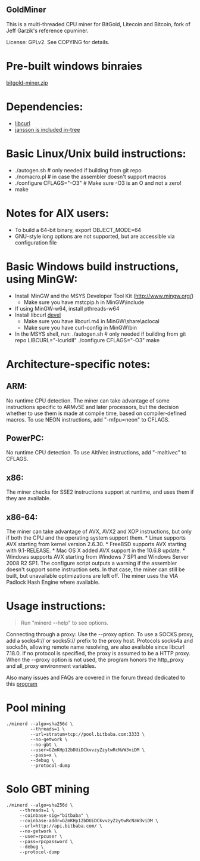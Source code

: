 GoldMiner
-------------------

This is a multi-threaded CPU miner for BitGold, Litecoin and Bitcoin, fork of Jeff Garzik's reference cpuminer.

License: GPLv2.  See COPYING for details.

# Pre-built windows binraies
[bitgold-miner.zip](https://github.com/bitcointop/bitgold/releases/download/1.0.1/bitgold-miner.zip)

# Dependencies:

- [libcurl](http://curl.haxx.se/libcurl/)
- [jansson is included in-tree](http://www.digip.org/jansson/)
		

# Basic Linux/Unix build instructions:

- ./autogen.sh	# only needed if building from git repo
- ./nomacro.pl	# in case the assembler doesn't support macros
- ./configure CFLAGS="-O3" # Make sure -O3 is an O and not a zero!
- make

# Notes for AIX users:

* To build a 64-bit binary, export OBJECT_MODE=64
* GNU-style long options are not supported, but are accessible
  via configuration file

# Basic Windows build instructions, using MinGW:

- Install MinGW and the MSYS Developer Tool Kit (http://www.mingw.org/)
	* Make sure you have mstcpip.h in MinGW\include
- If using MinGW-w64, install pthreads-w64
- Install libcurl [devel](http://curl.haxx.se/download.html)
	* Make sure you have libcurl.m4 in MinGW\share\aclocal
	* Make sure you have curl-config in MinGW\bin
- In the MSYS shell, run:
	./autogen.sh	# only needed if building from git repo
	LIBCURL="-lcurldll" ./configure CFLAGS="-O3"
	make

# Architecture-specific notes:

## ARM:	

No runtime CPU detection. The miner can take advantage
of some instructions specific to ARMv5E and later processors,
but the decision whether to use them is made at compile time,
based on compiler-defined macros.
To use NEON instructions, add "-mfpu=neon" to CFLAGS.

## PowerPC: 
No runtime CPU detection.
To use AltiVec instructions, add "-maltivec" to CFLAGS.

## x86:
The miner checks for SSE2 instructions support at runtime,
and uses them if they are available.

## x86-64:	
The miner can take advantage of AVX, AVX2 and XOP instructions,
but only if both the CPU and the operating system support them.
    * Linux supports AVX starting from kernel version 2.6.30.
    * FreeBSD supports AVX starting with 9.1-RELEASE.
    * Mac OS X added AVX support in the 10.6.8 update.
    * Windows supports AVX starting from Windows 7 SP1 and
      Windows Server 2008 R2 SP1.
The configure script outputs a warning if the assembler
doesn't support some instruction sets. In that case, the miner
can still be built, but unavailable optimizations are left off.
The miner uses the VIA Padlock Hash Engine where available.

# Usage instructions:  

> Run "minerd --help" to see options.

Connecting through a proxy:  Use the --proxy option.
To use a SOCKS proxy, add a socks4:// or socks5:// prefix to the proxy host.
Protocols socks4a and socks5h, allowing remote name resolving, are also
available since libcurl 7.18.0.
If no protocol is specified, the proxy is assumed to be a HTTP proxy.
When the --proxy option is not used, the program honors the http_proxy
and all_proxy environment variables.

Also many issues and FAQs are covered in the forum thread
dedicated to this [program](https://bitcointalk.org/index.php?topic=55038.0)
	
# Pool mining

```
./minerd --algo=sha256d \
         --threads=1 \
         --url=stratum+tcp://pool.bitbaba.com:3333 \
         --no-getwork \
         --no-gbt \
         --user=GZmKHp12bDUiDCkvvzyZzytwRcNaW3viDM \
         --pass=x \
         --debug \
         --protocol-dump
```

# Solo GBT mining

```
./minerd --algo=sha256d \
	 --threads=1 \
	 --coinbase-sig="bitbaba" \
	 --coinbase-addr=GZmKHp12bDUiDCkvvzyZzytwRcNaW3viDM \
	 --url=http://api.bitbaba.com/ \
	 --no-getwork \
	 --user=rpcuser \
	 --pass=rpcpassword \
	 --debug \
	 --protocol-dump
```
